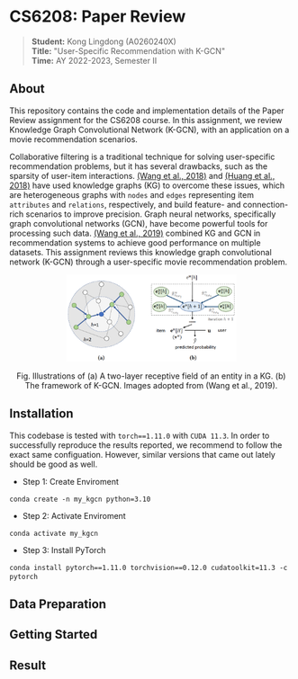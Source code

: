 # CS6208: Paper Review
> **Student:** Kong Lingdong (A0260240X)<br>
> **Title:** "User-Specific Recommendation with K-GCN"<br>
> **Time:** AY 2022-2023, Semester II

## About
This repository contains the code and implementation details of the Paper Review assignment for the CS6208 course. In this assignment, we review Knowledge Graph Convolutional Network (K-GCN), with an application on a movie recommendation scenarios.

Collaborative filtering is a traditional technique for solving user-specific recommendation problems, but it has several drawbacks, such as the sparsity of user-item interactions. [(Wang et al., 2018)](https://arxiv.org/abs/1803.03467) and [(Huang et al., 2018)](https://static.aminer.cn/upload/pdf/890/478/667/5b67b46f17c44aac1c8631c3_0.pdf) have used knowledge graphs (KG) to overcome these issues, which are heterogeneous graphs with `nodes` and `edges` representing item `attributes` and `relations`, respectively, and build feature- and connection-rich scenarios to improve precision. Graph neural networks, specifically graph convolutional networks (GCN), have become powerful tools for processing such data. [(Wang et al., 2019)](https://arxiv.org/abs/1904.12575) combined KG and GCN in recommendation systems to achieve good performance on multiple datasets. This assignment reviews this knowledge graph convolutional network (K-GCN) through a user-specific movie recommendation problem.

<p align="center">
  <img src="figure/framework.png" align="center" width="60%">
  <br><br>
  Fig. Illustrations of (a) A two-layer receptive field of an entity in a KG. (b) The framework of K-GCN. Images adopted from (Wang et al., 2019).
</p>


## Installation
This codebase is tested with `torch==1.11.0` with `CUDA 11.3`. In order to successfully reproduce the results reported, we recommend to follow the exact same configuation. However, similar versions that came out lately should be good as well.

- Step 1: Create Enviroment
```
conda create -n my_kgcn python=3.10
```
- Step 2: Activate Enviroment
```
conda activate my_kgcn
```
- Step 3: Install PyTorch
```
conda install pytorch==1.11.0 torchvision==0.12.0 cudatoolkit=11.3 -c pytorch
```


## Data Preparation


## Getting Started


## Result

